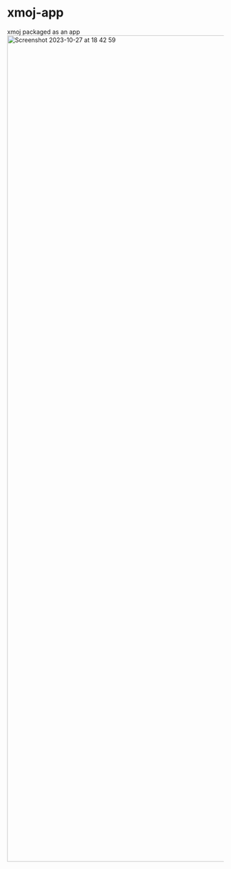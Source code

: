 # xmoj-app
xmoj packaged as an app
<img width="1920" alt="Screenshot 2023-10-27 at 18 42 59" src="https://github.com/boomzero/xmoj-app/assets/85378277/eb051789-874d-46f1-aee0-af3761036c22">

